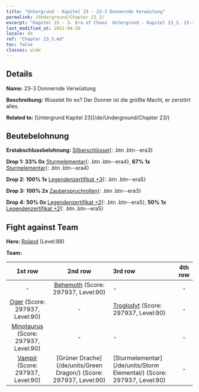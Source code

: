 ```yaml
---
title: "Untergrund - Kapitel 23 - 23-3 Donnernde Verwüstung"
permalink: /Underground/Chapter 23_3/
excerpt: "Kapitel 23 - 3. Era of Chaos  Untergrund - Kapitel 23_3. 23-3 Donnernde Verwüstung"
last_modified_at: 2021-04-28
locale: de
ref: "Chapter 23_3.md"
toc: false
classes: wide
---
```


## Details

 **Name:** 23-3 Donnernde Verwüstung

 **Beschreibung:** Wusstet Ihr es? Der Donner ist die größte Macht, er zerstört alles.

 **Related to:** [Untergrund Kapitel 23](/de/Underground/Chapter 23/)

## Beutebelohnung

 **Erstabschlussbelohnung:** [Silberschlüssel](/ItemsDE/con_693/){: .btn .btn--era3}

 **Drop 1:** **33% 0x** [Sturmelementar](/ItemsDE/unt_263/){: .btn .btn--era4}, **67% 1x** [Sturmelementar](/ItemsDE/unt_263/){: .btn .btn--era4}

 **Drop 2:** **100% 1x** [Legendenzertifikat +3](/ItemsDE/mat_88/){: .btn .btn--era5}

 **Drop 3:** **100% 2x** [Zauberspruchrollen](/ItemsDE/con_694/){: .btn .btn--era3}

 **Drop 4:** **50% 0x** [Legendenzertifikat +2](/ItemsDE/mat_81/){: .btn .btn--era5}, **50% 1x** [Legendenzertifikat +2](/ItemsDE/mat_81/){: .btn .btn--era5}


## Fight against Team
 **Hero:** [Roland](/de/heroes/Roland/) (Level:88)

 **Team:**


  | 1st row | 2nd row | 3rd row | 4th row |
  |:----:|:----:|:----|:----:|
  | - | [Behemoth](/de/units/Behemoth/) (Score: 297937, Level:90)  | - | - |
  | [Oger](/de/units/Ogre/) (Score: 297937, Level:90)  | - | [Troglodyt](/de/units/Troglodyte/) (Score: 297937, Level:90)  | - |
  | [Minotaurus](/de/units/Minotaur/) (Score: 297937, Level:90)  | - | - | - |
  | [Vampir](/de/units/Vampire/) (Score: 297937, Level:90)  | [Grüner Drache](/de/units/Green Dragon/) (Score: 297937, Level:90)  | [Sturmelementar](/de/units/Storm Elemental/) (Score: 297937, Level:90)  | - |


